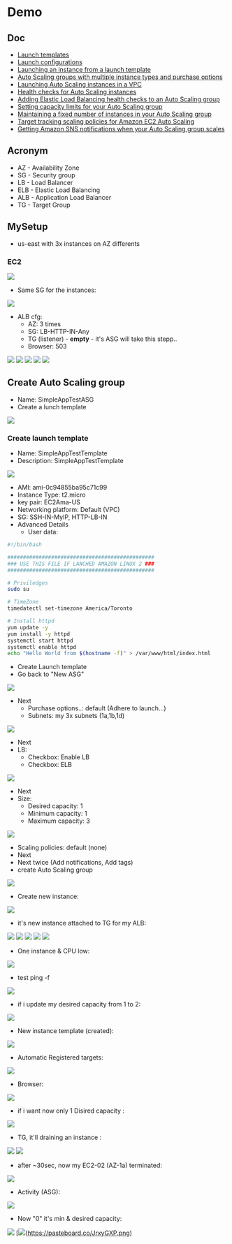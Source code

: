 # Demo

## Doc
* [Launch templates](https://docs.aws.amazon.com/autoscaling/ec2/userguide/LaunchTemplates.html?icmpid=docs_ec2as_help_panel)
* [Launch configurations](https://docs.aws.amazon.com/autoscaling/ec2/userguide/LaunchConfiguration.html?icmpid=docs_ec2as_help_panel)
* [Launching an instance from a launch template](https://docs.aws.amazon.com/AWSEC2/latest/UserGuide/ec2-launch-templates.html?icmpid=docs_ec2_console)
* [Auto Scaling groups with multiple instance types and purchase options](https://docs.aws.amazon.com/autoscaling/ec2/userguide/asg-purchase-options.html?icmpid=docs_ec2as_help_panel)
* [Launching Auto Scaling instances in a VPC](https://docs.aws.amazon.com/autoscaling/ec2/userguide/asg-in-vpc.html?icmpid=docs_ec2as_help_panel)
* [Health checks for Auto Scaling instances](https://docs.aws.amazon.com/autoscaling/ec2/userguide/healthcheck.html?icmpid=docs_ec2as_help_panel)
* [Adding Elastic Load Balancing health checks to an Auto Scaling group](https://docs.aws.amazon.com/autoscaling/ec2/userguide/as-add-elb-healthcheck.html?icmpid=docs_ec2as_help_panel)
* [Setting capacity limits for your Auto Scaling group](https://docs.aws.amazon.com/autoscaling/ec2/userguide/asg-capacity-limits.html?icmpid=docs_ec2as_help_panel)
* [Maintaining a fixed number of instances in your Auto Scaling group](https://docs.aws.amazon.com/autoscaling/ec2/userguide/as-maintain-instance-levels.html?icmpid=docs_ec2as_help_panel)
* [Target tracking scaling policies for Amazon EC2 Auto Scaling](https://docs.aws.amazon.com/autoscaling/ec2/userguide/as-scaling-target-tracking.html?icmpid=docs_ec2as_help_panel)
* [Getting Amazon SNS notifications when your Auto Scaling group scales](https://docs.aws.amazon.com/autoscaling/ec2/userguide/ASGettingNotifications.html?icmpid=docs_ec2as_help_panel)

## Acronym
* AZ - Availability Zone
* SG - Security group
* LB - Load Balancer
* ELB - Elastic Load Balancing
* ALB - Application Load Balancer
* TG - Target Group

## MySetup
* us-east with 3x instances on AZ differents

### EC2
[<img src="https://i.imgur.com/o7nO9wx.png">](https://i.imgur.com/o7nO9wx.png)

* Same SG for the instances:

[<img src="https://i.imgur.com/e5b9LuP.png">](https://i.imgur.com/e5b9LuP.png)

* ALB cfg:
    * AZ: 3 times
    * SG: LB-HTTP-IN-Any
    * TG (listener) - **empty** - it's ASG will take this stepp..
    * Browser: 503
    
[<img src="https://i.imgur.com/hXuDE3m.png">](https://i.imgur.com/hXuDE3m.png)
[<img src="https://i.imgur.com/o86mhZX.png">](https://i.imgur.com/o86mhZX.png)
[<img src="https://i.imgur.com/cHW2X33.png">](https://i.imgur.com/cHW2X33.png)
[<img src="https://i.imgur.com/ADAXEzP.png">](https://i.imgur.com/ADAXEzP.png)
[<img src="https://i.imgur.com/S1toodM.png">](https://i.imgur.com/S1toodM.png)

## Create Auto Scaling group
* Name: SimpleAppTestASG
* Create a lunch template

[<img src="https://i.imgur.com/1bC9Hlq.png">](https://i.imgur.com/1bC9Hlq.png)

### Create launch template
* Name: SimpleAppTestTemplate
* Description: SimpleAppTestTemplate

[<img src="https://i.imgur.com/cxVZqu6.png">](https://i.imgur.com/cxVZqu6.png)

* AMI: ami-0c94855ba95c71c99
* Instance Type: t2.micro
* key pair: EC2Ama-US
* Networking platform: Default (VPC)
* SG: SSH-IN-MyIP, HTTP-LB-IN
* Advanced Details
   * User data:
````bash
#!/bin/bash

###############################################
### USE THIS FILE IF LANCHED AMAZON LINUX 2 ###
###############################################

# Priviledges
sudo su

# TimeZone
timedatectl set-timezone America/Toronto

# Install httpd
yum update -y
yum install -y httpd
systemctl start httpd
systemctl enable httpd
echo "Hello World from $(hostname -f)" > /var/www/html/index.html
````
* Create Launch template
* Go back to "New ASG"

[<img src="https://i.imgur.com/ZSvTp1D.png">](https://i.imgur.com/ZSvTp1D.png)

* Next
   * Purchase options..: default (Adhere to launch...)
   * Subnets: my 3x subnets (1a,1b,1d)
   
[<img src="https://i.imgur.com/IkyelMv.png">](https://i.imgur.com/IkyelMv.png)

* Next
* LB:
   * Checkbox: Enable LB
   * Checkbox: ELB
   
[<img src="https://i.imgur.com/UCNlVO9.png">](https://i.imgur.com/UCNlVO9.png)

* Next
* Size:
   * Desired capacity: 1
   * Minimum capacity: 1
   * Maximum capacity: 3 
   
[<img src="https://i.imgur.com/3MFmX5s.png">](https://i.imgur.com/3MFmX5s.png)

* Scaling policies: default (none)
* Next
* Next twice  (Add notifications, Add tags)
* create Auto Scaling group

[<img src="https://i.imgur.com/sqwUXwE.png">](https://i.imgur.com/sqwUXwE.png)
* Create new instance:

[<img src="https://i.imgur.com/sEH2pAI.png">](https://i.imgur.com/sEH2pAI.png)
* it's new instance attached to TG for my ALB:

[<img src="https://i.imgur.com/JWgdwhK.png">](https://i.imgur.com/JWgdwhK.png)
[<img src="https://i.imgur.com/XZRQEyb.png">](https://i.imgur.com/XZRQEyb.png)
[<img src="https://i.imgur.com/ce0pPI2.png">](https://i.imgur.com/ce0pPI2.png)
[<img src="https://i.imgur.com/YVSbpBa.png">](https://i.imgur.com/YVSbpBa.png0)
[<img src="https://i.imgur.com/cGMbuv1.png">](https://i.imgur.com/cGMbuv1.png)

* One instance & CPU low:

[<img src="https://i.imgur.com/NwlA35L.png">](https://i.imgur.com/NwlA35L.png)

* test ping -f

[<img src="https://i.imgur.com/L30NEmA.png">](https://i.imgur.com/L30NEmA.png)

* if i update my desired capacity from 1 to 2:

[<img src="https://i.imgur.com/5N8ICuA.png">](https://i.imgur.com/5N8ICuA.png)

* New instance template (created): 

[<img src="https://i.imgur.com/RKgpWWw.png">](https://i.imgur.com/RKgpWWw.png)

* Automatic Registered targets:

[<img src="https://i.imgur.com/rhAI7vV.png">](https://i.imgur.com/rhAI7vV.png)

* Browser:

[<img src="https://i.imgur.com/lsBF27b.png">](https://i.imgur.com/lsBF27b.png)

* if i want now only 1 Disired capacity :

[<img src="https://i.imgur.com/V3eLxZW.png">](https://i.imgur.com/V3eLxZW.png)

* TG, it'll draining an instance :

[<img src="https://i.imgur.com/MNf1qrr.png">](https://i.imgur.com/MNf1qrr.png)
[<img src="https://i.imgur.com/au5rLnt.png">](https://i.imgur.com/au5rLnt.png)

* after ~30sec, now my EC2-02 (AZ-1a) terminated:

[<img src="https://i.imgur.com/Qvl1Ep0.png">](https://i.imgur.com/Qvl1Ep0.png)

* Activity (ASG):

[<img src="https://i.imgur.com/jScMclj.png">](https://i.imgur.com/jScMclj.png)

* Now "0" it's min & desired capacity:

[<img src="https://i.imgur.com/G34v61I.png">](https://i.imgur.com/G34v61I.png)
[<img src="https://pasteboard.co/JrxyGXP.png">(https://pasteboard.co/JrxyGXP.png)
